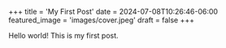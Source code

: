 +++
title = 'My First Post'
date = 2024-07-08T10:26:46-06:00
featured_image = 'images/cover.jpeg'
draft = false
+++

Hello world! This is my first post.
